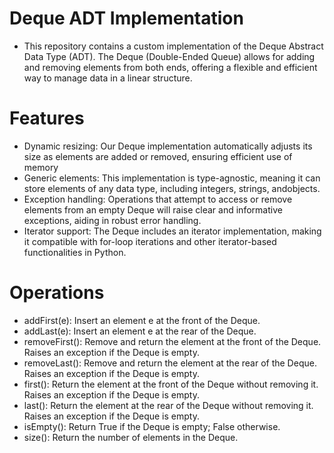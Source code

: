 <h1>Deque ADT Implementation</h1>
  
- This repository contains a custom implementation of the Deque Abstract Data Type (ADT). The Deque (Double-Ended Queue) allows for adding and removing elements from both ends, offering a flexible and efficient way to manage data in a linear structure.
  
<h1>Features</h1>
  
- Dynamic resizing: Our Deque implementation automatically adjusts its size as elements are added or removed, ensuring efficient use of memory
- Generic elements: This implementation is type-agnostic, meaning it can store elements of any data type, including integers, strings, andobjects.
- Exception handling: Operations that attempt to access or remove elements from an empty Deque will raise clear and informative exceptions, aiding in robust error handling.
- Iterator support: The Deque includes an iterator implementation, making it compatible with for-loop iterations and other iterator-based functionalities in Python.
  
<h1>Operations</h1>

- addFirst(e): Insert an element e at the front of the Deque.
- addLast(e): Insert an element e at the rear of the Deque.
- removeFirst(): Remove and return the element at the front of the Deque. Raises an exception if the Deque is empty.
- removeLast(): Remove and return the element at the rear of the Deque. Raises an exception if the Deque is empty.
- first(): Return the element at the front of the Deque without removing it. Raises an exception if the Deque is empty.
- last(): Return the element at the rear of the Deque without removing it. Raises an exception if the Deque is empty.
- isEmpty(): Return True if the Deque is empty; False otherwise.
- size(): Return the number of elements in the Deque.
